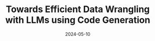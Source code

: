 ---
title: "Towards Efficient Data Wrangling with LLMs using Code Generation"
authors:
- Xue Li
- Till Döhmen
date: "2024-05-10"

publication: "DEEM@SIGMOD'24"

links:
    pdf: waddle_code.pdf
    code: https://github.com/effyli/efficient_llm_data_wrangling
    poster: waddle_code_poster.pdf
---